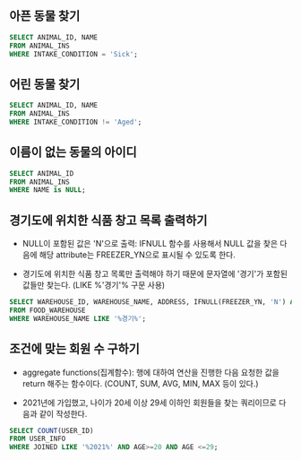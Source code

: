 ## 아픈 동물 찾기


```sql
SELECT ANIMAL_ID, NAME
FROM ANIMAL_INS
WHERE INTAKE_CONDITION = 'Sick';
```


## 어린 동물 찾기

```sql
SELECT ANIMAL_ID, NAME
FROM ANIMAL_INS
WHERE INTAKE_CONDITION != 'Aged';
```

## 이름이 없는 동물의 아이디

```sql
SELECT ANIMAL_ID
FROM ANIMAL_INS
WHERE NAME is NULL;
```

## 경기도에 위치한 식품 창고 목록 출력하기

- NULL이 포함된 값은 'N'으로 출력: IFNULL 함수를 사용해서 NULL 값을 찾은 다음에 해당 attribute는 FREEZER_YN으로 표시될 수 있도록 한다.

- 경기도에 위치한 식품 창고 목록만 출력해야 하기 때문에 문자열에 '경기'가 포함된 값들만 찾는다. (LIKE %'경기'% 구문 사용)

```sql
SELECT WAREHOUSE_ID, WAREHOUSE_NAME, ADDRESS, IFNULL(FREEZER_YN, 'N') AS FREEZER_YN
FROM FOOD_WAREHOUSE
WHERE WAREHOUSE_NAME LIKE '%경기%';
```

## 조건에 맞는 회원 수 구하기

- aggregate functions(집계함수): 행에 대하여 연산을 진행한 다음 요청한 값을 return 해주는 함수이다. (COUNT, SUM, AVG, MIN, MAX 등이 있다.)

- 2021년에 가입했고, 나이가 20세 이상 29세 이하인 회원들을 찾는 쿼리이므로 다음과 같이 작성한다. 

```sql
SELECT COUNT(USER_ID)
FROM USER_INFO
WHERE JOINED LIKE '%2021%' AND AGE>=20 AND AGE <=29;
```
